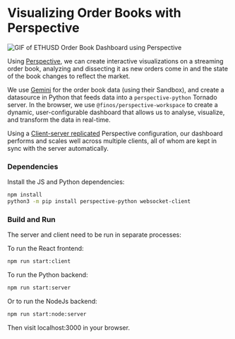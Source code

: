 # Visualizing Order Books with Perspective

![GIF of ETHUSD Order Book Dashboard using Perspective](https://i.imgur.com/TKYRDh2.gif)

Using [Perspective](https://perspective.finos.org), we can create interactive
visualizations on a streaming order book, analyzing and dissecting it as new
orders come in and the state of the book changes to reflect the market.

We use [Gemini](https://docs.gemini.com/websocket-api/) for the order book data
(using their Sandbox), and create a datasource in Python that feeds data into
a `perspective-python` Tornado server. In the browser, we use `@finos/perspective-workspace`
to create a dynamic, user-configurable dashboard that allows us to analyse,
visualize, and transform the data in real-time.

Using a [Client-server replicated](https://perspective.finos.org/docs/md/server.html#clientserver-replicated) Perspective configuration, our dashboard performs and scales well across multiple clients, all of whom are
kept in sync with the server automatically.

### Dependencies

Install the JS and Python dependencies:

```bash
npm install
python3 -m pip install perspective-python websocket-client
```

### Build and Run

The server and client need to be run in separate processes:

To run the React frontend:

```bash
npm run start:client
```

To run the Python backend:

```bash
npm run start:server
```

Or to run the NodeJs backend: 

```bash
npm run start:node:server
```

Then visit localhost:3000 in your browser. 